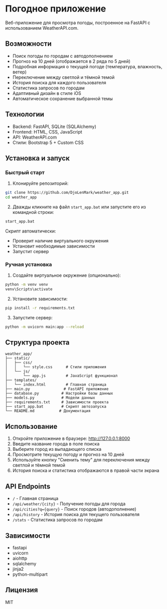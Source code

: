 # Погодное приложение

Веб-приложение для просмотра погоды, построенное на FastAPI с использованием WeatherAPI.com.

## Возможности

- Поиск погоды по городам с автодополнением
- Прогноз на 10 дней (отображается в 2 ряда по 5 дней)
- Подробная информация о текущей погоде (температура, влажность, ветер)
- Переключение между светлой и тёмной темой
- История поиска для каждого пользователя
- Статистика запросов по городам
- Адаптивный дизайн в стиле iOS
- Автоматическое сохранение выбранной темы

## Технологии

- Backend: FastAPI, SQLite (SQLAlchemy)
- Frontend: HTML, CSS, JavaScript
- API: WeatherAPI.com
- Стили: Bootstrap 5 + Custom CSS

## Установка и запуск

### Быстрый старт
1. Клонируйте репозиторий:
```bash
git clone https://github.com/DjoLenMark/weather_app.git
cd weather_app
```

2. Дважды кликните на файл `start_app.bat` или запустите его из командной строки:
```bash
start_app.bat
```
Скрипт автоматически:
- Проверит наличие виртуального окружения
- Установит необходимые зависимости
- Запустит сервер

### Ручная установка
1. Создайте виртуальное окружение (опционально):
```bash
python -m venv venv
venv\Scripts\activate
```

2. Установите зависимости:
```bash
pip install -r requirements.txt
```

3. Запустите сервер:
```bash
python -m uvicorn main:app --reload
```

## Структура проекта

```
weather_app/
├── static/
│   ├── css/
│   │   └── style.css      # Стили приложения
│   └── js/
│       └── app.js         # JavaScript функционал
├── templates/
│   └── index.html         # Главная страница
├── main.py               # FastAPI приложение
├── database.py          # Настройки базы данных
├── models.py            # Модели данных
├── requirements.txt     # Зависимости проекта
├── start_app.bat        # Скрипт автозапуска
└── README.md           # Документация
```

## Использование

1. Откройте приложение в браузере: http://127.0.0.1:8000
2. Введите название города в поле поиска
3. Выберите город из выпадающего списка
4. Просмотрите текущую погоду и прогноз на 10 дней
5. Используйте кнопку "Сменить тему" для переключения между светлой и тёмной темой
6. История поиска и статистика отображаются в правой части экрана

## API Endpoints

- `/` - Главная страница
- `/api/weather/{city}` - Получение погоды для города
- `/api/cities?q={query}` - Поиск городов (автодополнение)
- `/api/history` - История поиска для текущего пользователя
- `/stats` - Статистика запросов по городам

## Зависимости

- fastapi
- uvicorn
- aiohttp
- sqlalchemy
- jinja2
- python-multipart

## Лицензия

MIT 
